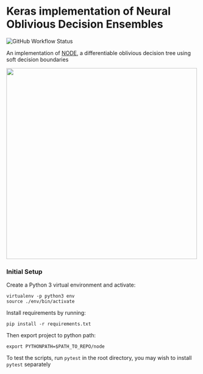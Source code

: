 # Keras implementation of Neural Oblivious Decision Ensembles
![GitHub Workflow Status](https://img.shields.io/github/workflow/status/xl402/node/node)


An implementation of <a href="https://arxiv.org/abs/1909.06312">NODE</a>, a differentiable oblivious decision tree using soft decision boundaries


<img src="https://imgur.com/EWA1sdj.png" width="500px"></img>


### Initial Setup
Create a Python 3 virtual environment and activate:
```
virtualenv -p python3 env
source ./env/bin/activate
```
Install requirements by running:
```
pip install -r requirements.txt
```
Then export project to python path:
```
export PYTHONPATH=$PATH_TO_REPO/node
```
To test the scripts, run `pytest` in the root directory, you may wish to
install `pytest` separately
